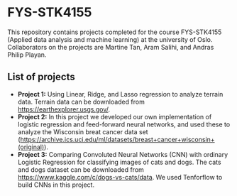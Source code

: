 # FYS-STK4155
This repository contains projects completed for the course FYS-STK4155 (Applied data analysis and machine learning) at the university of Oslo. Collaborators on the projects are Martine Tan, Aram Salihi, and Andras Philip Playan.

## List of projects

* **Project 1:** Using Linear, Ridge, and Lasso regression to analyze terrain data. Terrain data can be downloaded from https://earthexplorer.usgs.gov/.
* **Project 2:** In this project we developed our own implementation of logistic regression and feed-forward neural networks, and used these to analyze the Wisconsin breat cancer data set (https://archive.ics.uci.edu/ml/datasets/breast+cancer+wisconsin+(original)).
* **Project 3:** Comparing Convoluted Neural Networks (CNN) with ordinary Logistic Regression for classifying images of cats and dogs. The cats and dogs dataset can be downloaded from https://www.kaggle.com/c/dogs-vs-cats/data. We used Tenforflow to build CNNs in this project.
